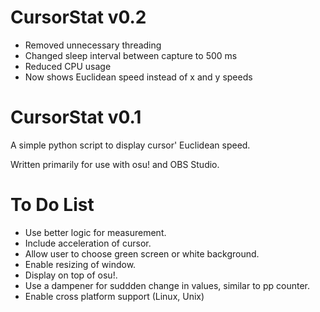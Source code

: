 # CursorStat v0.2
- Removed unnecessary threading
- Changed sleep interval between capture to 500 ms
- Reduced CPU usage
- Now shows Euclidean speed instead of x and y speeds

# CursorStat v0.1
A simple python script to display cursor' Euclidean speed.

Written primarily for use with osu! and OBS Studio.

# To Do List
- Use better logic for measurement.
- Include acceleration of cursor.
- Allow user to choose green screen or white background.
- Enable resizing of window.
- Display on top of osu!.
- Use a dampener for suddden change in values, similar to pp counter.
- Enable cross platform support (Linux, Unix)
